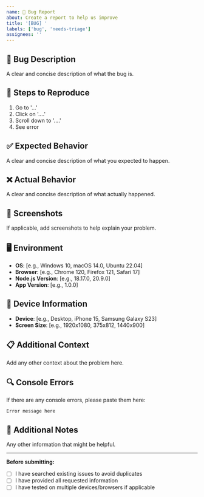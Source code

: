```yaml
---
name: 🐛 Bug Report
about: Create a report to help us improve
title: '[BUG] '
labels: ['bug', 'needs-triage']
assignees: ''
---
```


## 🐛 Bug Description
A clear and concise description of what the bug is.

## 🔄 Steps to Reproduce
1. Go to '...'
2. Click on '....'
3. Scroll down to '....'
4. See error

## ✅ Expected Behavior
A clear and concise description of what you expected to happen.

## ❌ Actual Behavior
A clear and concise description of what actually happened.

## 📸 Screenshots
If applicable, add screenshots to help explain your problem.

## 🖥️ Environment
- **OS**: [e.g., Windows 10, macOS 14.0, Ubuntu 22.04]
- **Browser**: [e.g., Chrome 120, Firefox 121, Safari 17]
- **Node.js Version**: [e.g., 18.17.0, 20.9.0]
- **App Version**: [e.g., 1.0.0]

## 📱 Device Information
- **Device**: [e.g., Desktop, iPhone 15, Samsung Galaxy S23]
- **Screen Size**: [e.g., 1920x1080, 375x812, 1440x900]

## 📋 Additional Context
Add any other context about the problem here.

## 🔍 Console Errors
If there are any console errors, please paste them here:

```
Error message here
```

## 📝 Additional Notes
Any other information that might be helpful.

---

**Before submitting:**
- [ ] I have searched existing issues to avoid duplicates
- [ ] I have provided all requested information
- [ ] I have tested on multiple devices/browsers if applicable
